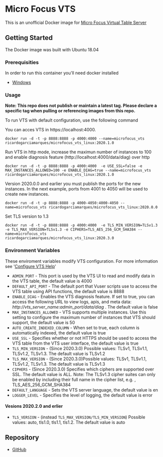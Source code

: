 # Micro Focus VTS

This is an unofficial Docker image for [Micro Focus Virtual Table Server](https://marketplace.microfocus.com/appdelivery/content/virtual-table-server)

## Getting Started

The Docker image was built with Ubuntu 18.04

### Prerequisities

In order to run this container you'll need docker installed

* [Windows](https://docs.docker.com/windows/started)

### Usage

**Note: This repo does not publish or maintain a latest tag. Please declare a specific tag when pulling or referencing images from this repo.**

To run VTS with default configuration, use the following command

You can acces VTS in https://localhost:4000.

    docker run -d -t -p 8888:8888 -p 4000:4000 --name=microfocus_vts ricardogarciamarques/microfocus_vts_linux:2020.1.0

Run VTS in http mode, increase the maximun number of instances to 100 and enable diagnosis feature (http://localhost:4000/data/diag) over http

    docker run -d -t -p 8888:8888 -p 4000:4000  -e USE_SSL=false -e MAX_INSTANCES_ALLOWED=100 -e ENABLE_DIAG=true --name=microfocus_vts ricardogarciamarques/microfocus_vts_linux:2020.1.0

Version 2020.0.0 and earlier you must publish the ports for the new instances. In the next example, ports from 4001 to 4050 will be used to create new instances.

    docker run -d -t -p 8888:8888 -p 4000-4050:4000-4050 --name=microfocus_vts ricardogarciamarques/microfocus_vts_linux:2020.0.0

Set TLS version to 1.3

    docker run -d -t -p 8888:8888 -p 4000:4000  -e TLS_MIN_VERSION=TLSv1.3 -e TLS_MAX_VERSION=TLSv1.3 -e CIPHERS=TLS_AES_256_GCM_SHA384 --name=microfocus_vts  ricardogarciamarques/microfocus_vts_linux:2020.3.0

### Environment Variables

These enviroment variables modify VTS configuration. For more information see '[Configure VTS Help](https://admhelp.microfocus.com/vugen/en/2020_SP2-SP3/help/WebHelp/Content/VTS/c_configure_SPS.htm?tocpath=Virtual%20Table%20Server%20(VTS)%7CVirtual%20Table%20Server%20(VTS)%7CManage%20VTS%7C_____4)'

* `ADMIN_PORT` - This port is used by the VTS UI to read and modify data in the VTS table, the default value is 4000 
* `DEFAULT_API_PORT` - The default port that Vuser scripts use to access the VTS table using API functions, the default value is 8888 
* `ENABLE_DIAG` - Enables the VTS diagnosis feature. If set to true, you can access the following URL to view logs, apis, and meta data: *http://vts_server_name:admin_port/data/diag* . The default value is false
* `MAX_INSTANCES_ALLOWED` - VTS supports multiple instances. Use this setting to configure the maximum number of instances that VTS should support, the default value is 50
* `AUTO_CREATE_INDEXED_COLUMN` - When set to true, each column is automatically indexed, the default value is true
* `USE_SSL` - Specifies whether or not HTTPS should be used to access the VTS table from the VTS user interface, the default value is true
* `TLS_MIN_VERSION` - (Since 2020.3.0) Possible values: TLSv1, TLSv1.1, TLSv1.2, TLSv1.3. The default value is TLSv1.2
* `TLS_MAX_VERSION` - (Since 2020.3.0)Possible values: TLSv1, TLSv1.1, TLSv1.2, TLSv1.3. The default value is TLSv1.3
* `CIPHERS` - (Since 2020.3.0) Specifies which ciphers are supported over SSL. The default value is ALL. Note: The TLSv1.3 cipher suites can only be enabled by including their full name in the cipher list, e.g. , TLS_AES_256_GCM_SHA384
* `DEFAULT_LANGUAGE` - Sets the VTS server language, the default value is en 
* `LOGGER_LEVEL` - Specifies the level of logging, the default value is error 

#### Vesions 2020.2.0 and erlier
* `TLS_VERSION` - (instead `TLS_MAX_VERSION/TLS_MIN_VERSION`) Possible values: auto, tls1.0, tls1.1, tls1.2. The default value is auto
## Repository

* [GitHub](https://github.com/ricardo-garcia-marques/microfocus-vts-docker-image-windows)